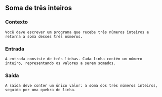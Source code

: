 ## Soma de três inteiros

### Contexto
    Você deve escrever um programa que recebe três números inteiros e retorna a soma desses três números.

### Entrada
    A entrada consiste de três linhas. Cada linha contém um número inteiro, representando os valores a serem somados.

### Saída
    A saída deve conter um único valor: a soma dos três números inteiros, seguido por uma quebra de linha.